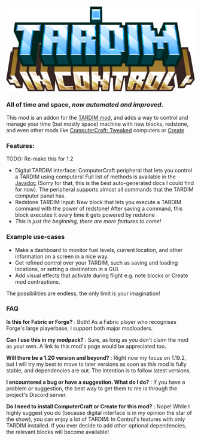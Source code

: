 ![TARDIM: IC Banner](./media/banner.png)
### All of time and space, *now automated and improved*.

This mod is an addon for the [TARDIM mod](https://www.curseforge.com/minecraft/mc-mods/tardim), 
and adds a way to control and manage your time (but mostly space) machine with new blocks, redstone, 
and even other mods like [ComputerCraft: Tweaked](https://tweaked.cc) computers or [Create](https://github.com/Creators-of-Create/Create)

### Features:
TODO: Re-make this for 1.2
* Digital TARDIM interface: ComputerCraft peripheral that lets you control a TARDIM using computers! Full list of methods is available in the [Javadoc](http://andrey71.me/TARDIM-ic-docs/su/a71/tardim_ic/tardim_ic/DigitalInterfacePeripheral.html) (Sorry for  that, this is the best auto-generated docs I could find for now). The peripheral supports almost all commands that the TARDIM computer panel has.
* Redstone TARDIM Input: New block that lets you execute a TARDIM command with the power of redstone! After saving a command, this block executes it every time it gets powered by redstone
* *This is just the beginning, there are more features to come!*

### Example use-cases
* Make a dashboard to monitor fuel levels, current location, and other information on a screen in a nice way.
* Get refined control over your TARDIM, such as saving and loading locations, or setting a destination in a GUI.
* Add visual effects that activate during flight e.g. note blocks or Create mod contraptions.

The possibilities are endless, the only limit is your imagination!

### FAQ

**Is this for Fabric or Forge?**
: Both! As a Fabric player who recognises Forge's large playerbase, I support both major modloaders.

**Can I use this in my modpack?**
: Sure, as long as you don't claim the mod as your own. A link to this mod's page would be appreciated too.

**Will there be a 1.20 version and beyond?**
: Right now my focus on 1.19.2, but I will try my best to move to later versions as soon as this mod is fully stable,
and dependencies are out. The intention is to follow latest versions.

**I encountered a bug or have a suggestion. What do I do?**
: If you have a problem or suggestion, the best way to get them to me is through the project's Discord server.

**Do I need to install ComputerCraft or Create for this mod?**
: Nope! While I highly suggest you do (because digital interface is in my opinion the star of the show), 
you can enjoy a lot of TARDIM: In Control's features with only TARDIM installed. 
If you ever decide to add other optional dependencies, the relevant blocks will become available!